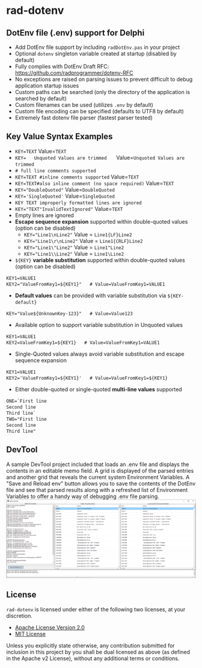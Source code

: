 # rad-dotenv
## DotEnv file (.env) support for Delphi

- Add DotEnv file support by including `radDotEnv.pas` in your project
- Optional `dotenv` singleton variable created at startup (disabled by default)
- Fully complies with DotEnv Draft RFC: https://github.com/radprogrammer/dotenv-RFC
- No exceptions are raised on parsing issues to prevent difficult to debug application startup issues
- Custom paths can be searched (only the directory of the application is searched by default)
- Custom filenames can be used (utilizes `.env` by default)
- Custom file encoding can be specified (defaults to UTF8 by default)
- Extremely fast dotenv file parser (fastest parser tested)

## Key Value Syntax Examples
- `KEY=TEXT`  Value=`TEXT`
- `KEY=   Unquoted Values are trimmed   `  Value=`Unquoted Values are trimmed`
- `# full line comments supported`
- `KEY=TEXT #inline comments supported`  Value=`TEXT`
- `KEY=TEXT#also inline comment (no space required)`  Value=`TEXT`
- `KEY="DoubleQuoted"`  Value=`DoubleQuoted`
- `KEY='SingleQuoted'`  Value=`SingleQuoted`
- `KEY TEXT improperly formatted lines are ignored`
- `KEY="TEXT"InvalidTextIgnored"`  Value=`TEXT`
- Empty lines are ignored
- **Escape sequence expansion** supported within double-quoted values (option can be disabled)
  - `KEY="Line1\nLine2"`  Value = `Line1{LF}Line2`
  - `KEY="Line1\r\nLine2"`  Value = `Line1{CRLF}Line2`
  - `KEY="Line1\"Line2"`  Value = `Line1"Line2`
  - `KEY="Line1\\Line2"`  Value = `Line1\Line2`
- `${KEY}` **variable substitution** supported within double-quoted values (option can be disabled)
````
KEY1=VALUE1
KEY2="ValueFromKey1=${KEY1}"   # Value=ValueFromKey1=VALUE1
````
- **Default values** can be provided with variable substitution via `${KEY-default}`
````
KEY="Value${UnknownKey-123}"   # Value=Value123
````
- Available option to support variable substitution in Unquoted values
````
KEY1=VALUE1
KEY2=ValueFromKey1=${KEY1}   # Value=ValueFromKey1=VALUE1
````
- Single-Quoted values always avoid variable substitution and escape sequence expansion
````
KEY1=VALUE1
KEY2='ValueFromKey1=${KEY1}'   # Value=ValueFromKey1=${KEY1}
````
- Either double-quoted or single-quoted **multi-line values** supported
````
ONE=`First line
Second line
Third line`
TWO="First line
Second line
Third line"
````


## DevTool
A sample DevTool project included that loads an .env file and displays the contents in an editable memo field. A grid is displayed of the parsed entries and another grid that reveals the current system Environment Variables.  A "Save and Reload env" button allows you to save the contents of the DotEnv file and see that parsed results along with a refreshed list of Environment Variables to offer a handy way of debugging .env file parsing.
![DevTool ScreenShot](https://github.com/radprogrammer/rad-dotenv/blob/master/devtool/radDotEnv.DevTool.ScreenShot.png)

## License
`rad-dotenv` is licensed under either of the following two licenses, at your discretion.

- [Apache License Version 2.0](http://www.apache.org/licenses/LICENSE-2.0)
- [MIT License](http://opensource.org/licenses/MIT)

Unless you explicitly state otherwise, any contribution submitted for inclusion in 
this project by you shall be dual licensed as above (as defined in the Apache v2 License), 
without any additional terms or conditions.

